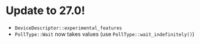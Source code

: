 # Update to 27.0!

* `DeviceDescriptor::experimental_features`
* `PollType::Wait` now takes values (use `PollType::wait_indefinitely()`)
